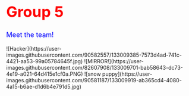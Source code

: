 
   <html>    
      <head>      
         <title>HTMLFont size</title>    
      </head>    
      <body>      
         <h1 style="color:red;font-size:40px;">Group 5</h1>      
         <p style="color:blue;font-size:18px;">Meet the team!</p>    
      </body>
</html>
![Hacker](https://user-images.githubusercontent.com/90582557/133009385-7573d4ad-741c-4421-aa53-99a05784645f.jpg)
![MIRROR!](https://user-images.githubusercontent.com/82607908/133009701-bab58643-dc73-4e19-a021-64d415e1cf0a.PNG)
![snow puppy](https://user-images.githubusercontent.com/90581187/133009919-ab365cd4-4080-4a15-b6ae-d1d6b4e791d5.jpg)

